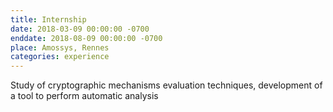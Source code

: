 ```yaml
---
title: Internship
date: 2018-03-09 00:00:00 -0700
enddate: 2018-08-09 00:00:00 -0700
place: Amossys, Rennes
categories: experience
---
```

Study of cryptographic mechanisms evaluation techniques, development of a tool to perform automatic analysis